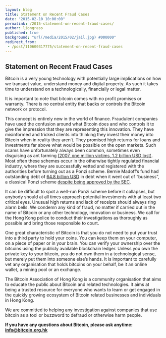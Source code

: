 ```yaml
---
layout: blog
title: Statement on Recent Fraud Cases
date: "2015-02-10 10:00:00"
permalink: /2015-statement-on-recent-fraud-cases/
author: liongrass
published: true
background: "url(/media/2015/02/jail.jpg) #000000"
redirect_from:
 - /post/110600317775/statement-on-recent-fraud-cases
---
```


## Statement on Recent Fraud Cases

Bitcoin is a very young technology with potentially large implications on how we transact value, understand money and digital property. As such it takes time to understand on a technologically, financially or legal matter.

It is important to note that bitcoin comes with no profit promises or warranty. There is no central entity that backs or controls the Bitcoin network or protocol.

This concept is entirely new in the world of finance. Fraudulent companies have used the confusion around what Bitcoin does and who controls it to give the impression that they are representing this innovation. They have misinformed and tricked clients into thinking they invest their money into Bitcoin when in reality they aren’t. They promised high returns for loans and investments far above what would be possible on the open markets. Such scams have unfortunately always been common, sometimes even disguising as ant farming [(2007, one million victims, 1.2 billion USD lost)](http://www.latimes.com/world/la-fg-c1-china-cockroach-20131015-dto-htmlstory.html). Most often these schemes occur in the otherwise tightly regulated financial industry, where they are successfully vetted and registered with the authorities before turning out as a Ponzi scheme. Bernie Madoff’s fund had outstanding debt of [64.8 billion USD](http://www.wsj.com/articles/SB123673521911590783) in debt when it went out of “business”, a classical Ponzi scheme [despite being approved by the SEC](http://www.forbes.com/sites/eamonnfingleton/2013/06/04/heres-one-reason-why-east-asians-think-america-is-a-basket-case/).

It can be difficult to spot a well-run Ponzi scheme before it collapses, but anybody should at all times approach potential investments with at least two critical eyes. Unusual high returns and lack of receipts should always ring alarm bells. We condemn any kind of fraud, no matter if carried out in the name of Bitcoin or any other technology, innovation or business. We call for the Hong Kong police to conduct their investigations as thoroughly as possible and bring those responsible to court.

One great characteristic of Bitcoin is that you do not need to put your trust into a third party to hold your coins. You can keep them on your computer, on a piece of paper or in your brain. You can verify your ownership over the bitcoins using the publicly available blockchain ledger. Unless you own the private key to your bitcoin, you do not own them in a technological sense, but merely put them into someone else’s hands. It is important to carefully vet any organisation that holds bitcoins on your behalf, be it an online wallet, a mining pool or an exchange.

The Bitcoin Association of Hong Kong is a community organisation that aims to educate the public about Bitcoin and related technologies. It aims at being a trusted resource for everyone who wants to learn or get engaged in the quickly growing ecosystem of Bitcoin related businesses and individuals in Hong Kong.

We are committed to helping any investigation against companies that use bitcoin as a tool or buzzword to defraud or otherwise harm people.

**If you have any questions about Bitcoin, please ask anytime: [info@bitcoin.org.hk](info@bitcoin.org.hk)**
